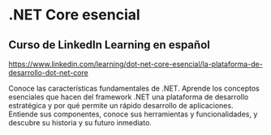 # .NET Core esencial
## Curso de LinkedIn Learning en español
https://www.linkedin.com/learning/dot-net-core-esencial/la-plataforma-de-desarrollo-dot-net-core

Conoce las características fundamentales de .NET. Aprende los conceptos esenciales que hacen del framework .NET una plataforma de desarrollo estratégica y por qué permite un rápido desarrollo de aplicaciones. Entiende sus componentes, conoce sus herramientas y funcionalidades, y descubre su historia y su futuro inmediato.

